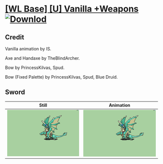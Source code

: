 # [\[WL Base\] \[U\] Vanilla +Weapons](./) [![Downlod](https://img.shields.io/badge/Download--red?style=social&logo=github)](https://minhaskamal.github.io/DownGit/#/home?url=https://github.com/Klokinator/FE-Repo/tree/main/Battle%20Animations%2FMounted%20-%20Pegs%2C%20Wyverns%2C%20Griffons%2F%5BWL%20Base%5D%20%5BU%5D%20Vanilla%20%2BWeapons%2F1.%20Sword)

## Credit

Vanilla animation by IS.

Axe and Handaxe by TheBlindArcher.

Bow by PrincessKilvas, Spud.

Bow (Fixed Palette) by PrincessKilvas, Spud, Blue Druid.



## Sword

| Still | Animation |
| :---: | :-------: |
| ![Sword still](./Sword_000.png) | ![Sword animation](./Sword.gif) |
